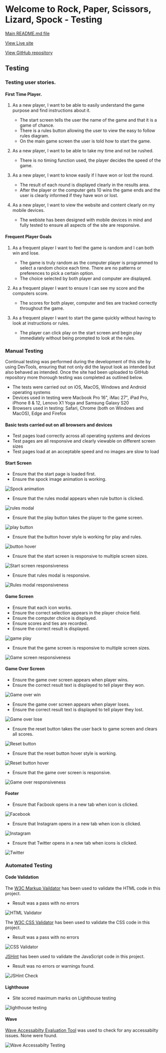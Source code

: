 # Welcome to Rock, Paper, Scissors, Lizard, Spock - Testing

[Main README.md file](/TESTING.MD)  

[View Live site](https://adamt84.github.io/rock-paper-scissors-lizard-spock/)

[View GitHub repository](https://github.com/AdamT84/rock-paper-scissors-lizard-spock/)

## Testing

### Testing user stories. 


#### First Time Player. 


1. As a new player, I want to be able to easily understand the game purpose and find instructions about it.
    - The start screen tells the user the name of the game and that it is a game of chance.
    - There is a rules button allowing the user to view the easy to follow rules diagram.
    - On the main game screen the user is told how to start the game.

2. As a new player, I want to be able to take my time and not be rushed.
    - There is no timing function used, the player decides the speed of the game.

3. As a new player, I want to know easily if I have won or lost the round.
    - The result of each round is displayed clearly in the results area. 
    - After the player or the computer gets 10 wins the game ends and the user is clearly informed if they have won or lost.

4. As a new player, I want to view the website and content clearly on my mobile devices. 
    - The webiste has been designed with mobile devices in mind and fully tested to ensure all aspects of the site are responsive. 

#### Frequent Player Goals

1. As a frequent player I want to feel the game is random and I can both win and lose.
    - The game is truly random as the computer player is programmed to select a random choice each time. There are no patterns or preferences to pick a certain option.
    - The choice selected by both player and computer are displayed.

2. As a frequent player I want to ensure I can see my score and the computers score.
    - The scores for both player, computer and ties are tracked correctly throughout the game.

3. As a frequent player I want to start the game quickly without having to look at instructions or rules.
    - The player can click play on the start screen and begin play immediately without being prompted to look at the rules.


### Manual Testing

Continual testing was performed during the development of this site by using DevTools, ensuring that not only did the layout look as intended but also behaved as intended. Once the site had been uploaded to GitHub repository more thorough testing was completed as outlined below.

- The tests were carried out on iOS, MacOS, Windows and Android operating systems
- Devices used in testing were Macbook Pro 16", iMac 27", iPad Pro, iPhone 8 & 12, Lenovo X1 Yoga and Samsung Galaxy S20
- Browsers used in testing: Safari, Chrome (both on Windows and MacOS), Edge and Firefox

#### Basic tests carried out on all browsers and devices

- Test pages load correctly across all operating systems and devices
- Test pages are all responsive and clearly viewable on different screen sizes
- Test pages load at an acceptable speed and no images are slow to load

#### Start Screen

- Ensure that the start page is loaded first.
- Ensure the spock image animation is working.

![Spock animation](/screenshots/gifs/spock-animation.gif)

- Ensure that the rules modal appears when rule button is clicked.

![rules modal](/screenshots/gifs/rules-modal.gif)

- Ensure that the play button takes the player to the game screen.

![play button](/screenshots/gifs/play-button.gif)

- Ensure that the button hover style is working for play and rules.

![button hover](/screenshots/gifs/start-screen-buttons.gif)

- Ensure that the start screen is responsive to multiple screen sizes.

![Start screen responsiveness](/screenshots/gifs/start-page-responsive.gif)

- Ensure that rules modal is responsive.

![Rules modal responsiveness](/screenshots/gifs/rules-responsive.gif)

#### Game Screen

- Ensure that each icon works.
- Ensure the correct selection appears in the player choice field.
- Ensure the computer choice is displayed.
- Ensure scores and ties are recorded.
- Ensure the correct result is displayed.

![game play](/screenshots/gifs/game-play.gif)

- Ensure that the game screen is responsive to multiple screen sizes.

![Game screen responsiveness](/screenshots/gifs/game-screen-responsive.gif)

#### Game Over Screen

- Ensure the game over screen appears when player wins.
- Ensure the correct result text is displayed to tell player they won.

![Game over win](/screenshots/gifs/game-over-win.gif)

- Ensure the game over screen appears when player loses.
- Ensure the correct result text is displayed to tell player they lost.

![Game over lose](/screenshots/gifs/game-over-lose.gif)

- Ensure the reset button takes the user back to game screen and clears all scores.

![Reset button](/screenshots/gifs/reset-button.gif)

- Ensure that the reset button hover style is working.

![Reset button hover](/screenshots/gifs/game-reset-button.gif)

- Ensure that the game over screen is responsive.

![Game over responsiveness](/screenshots/gifs/game-over-responsive.gif)

#### Footer

- Ensure that Facbook opens in a new tab when icon is clicked.

![Facebook](/screenshots/gifs/fb-button-gif.gif)

- Ensure that Instagram opens in a new tab when icon is clicked.

![Instagram](/screenshots/gifs/Insta-button.gif)

- Ensure that Twitter opens in a new tab when icons is clicked.

![Twitter](/screenshots/gifs/twitter-button-gif.gif)

### Automated Testing

#### Code Validation

The [W3C Markup Vaildator](https://validator.w3.org/) has been used to validate the HTML code in this project.

- Result was a pass with no errors

![HTML Validator](/screenshots/html-check.png)

The [W3C CSS Validator](https://jigsaw.w3.org/css-validator/) has been used to validate the CSS code in this project.

- Result was a pass with no errors

![CSS Validator](/screenshots/css-check.png)

[JSHint](https://jshint.com/) has been used to validate the JavaScript code in this project.

- Result was no errors or warnings found.

![JSHint Check](/screenshots/jshint-check.png)

#### Lighthouse

- Site scored maximum marks on Lighthouse testing

![lighthouse testing](/screenshots/lighthouse.png)

#### Wave

[Wave Accessabilty Evaluation Tool](https://wave.webaim.org/) was used to check for any accessabilty issues. None were found.

![Wave Accessabilty Testing](/screenshots/wave-accessibility.png)



